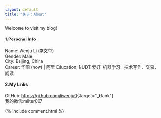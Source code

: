 ```yaml
---
layout: default
title: "关于：About"
---
```

Welcome to visit my blog!

#### 1.Personal Info
Name: Wenju Li (李文举)  
Gender: Male  
City: Beijing, China   
Career: 华图 (now) | 阿里
Education: NUDT 
爱好: 机器学习，技术写作，交易，阅读

#### 2.My Links
GitHub: <https://github.com/liwenju0>{:target="_blank"}  
我的微信:milter007


{% include comment.html %}
